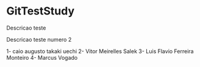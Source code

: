 # GitTestStudy
Descricao teste



Descricao teste numero 2



1- caio augusto takaki uechi
2- Vitor Meirelles Salek
3- Luis Flavio Ferreira Monteiro
4- Marcus Vogado 